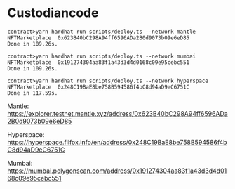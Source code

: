 # Custodiancode



```shell
contract>yarn hardhat run scripts/deploy.ts --network mantle
NFTMarketplace  0x623B40bC298A94ff6596ADa2B0d9073b09e6eD85
Done in 109.26s.

contract>yarn hardhat run scripts/deploy.ts --network mumbai
NFTMarketplace  0x191274304aa83f1a43d3d4d0168c09e95cebc551
Done in 109.26s.

contract>yarn hardhat run scripts/deploy.ts --network hyperspace
NFTMarketplace  0x248C19BaE8be758B594586f4bC8d94aD9eC6751C
Done in 117.59s.
```

Mantle:
https://explorer.testnet.mantle.xyz/address/0x623B40bC298A94ff6596ADa2B0d9073b09e6eD85

Hyperspace:
https://hyperspace.filfox.info/en/address/0x248C19BaE8be758B594586f4bC8d94aD9eC6751C

Mumbai:
https://mumbai.polygonscan.com/address/0x191274304aa83f1a43d3d4d0168c09e95cebc551

